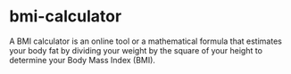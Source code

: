 # bmi-calculator
A BMI calculator is an online tool or a mathematical formula that estimates your body fat by dividing your weight by the square of your height to determine your Body Mass Index (BMI).
